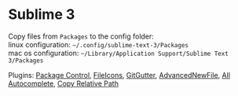 # Sublime 3

Copy files from `Packages` to the config folder:<br/>
linux configuration: `~/.config/sublime-text-3/Packages`<br/>
mac os configuration: `~/Library/Application Support/Sublime Text 3/Packages`

Plugins:
[Package Control](https://packagecontrol.io),
[FileIcons](https://packagecontrol.io/packages/FileIcons),
[GitGutter](https://packagecontrol.io/packages/GitGutter),
[AdvancedNewFile](https://packagecontrol.io/packages/AdvancedNewFile),
[All Autocomplete](https://packagecontrol.io/packages/All%20Autocomplete),
[Copy Relative Path](https://packagecontrol.io/packages/Copy%20Relative%20Path)
